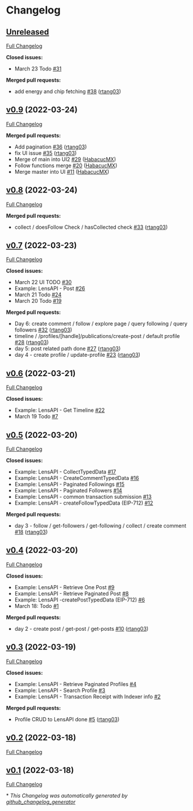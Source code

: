 # Changelog

## [Unreleased](https://github.com/rtang03/solarpunks/tree/HEAD)

[Full Changelog](https://github.com/rtang03/solarpunks/compare/v0.9...HEAD)

**Closed issues:**

- March 23 Todo [\#31](https://github.com/rtang03/solarpunks/issues/31)

**Merged pull requests:**

- add energy and chip fetching [\#38](https://github.com/rtang03/solarpunks/pull/38) ([rtang03](https://github.com/rtang03))

## [v0.9](https://github.com/rtang03/solarpunks/tree/v0.9) (2022-03-24)

[Full Changelog](https://github.com/rtang03/solarpunks/compare/v0.8...v0.9)

**Merged pull requests:**

- Add pagination [\#36](https://github.com/rtang03/solarpunks/pull/36) ([rtang03](https://github.com/rtang03))
- fix UI issue [\#35](https://github.com/rtang03/solarpunks/pull/35) ([rtang03](https://github.com/rtang03))
- Merge of main into UI2 [\#29](https://github.com/rtang03/solarpunks/pull/29) ([HabacucMX](https://github.com/HabacucMX))
- Follow functions merge [\#20](https://github.com/rtang03/solarpunks/pull/20) ([HabacucMX](https://github.com/HabacucMX))
- Merge master into UI [\#11](https://github.com/rtang03/solarpunks/pull/11) ([HabacucMX](https://github.com/HabacucMX))

## [v0.8](https://github.com/rtang03/solarpunks/tree/v0.8) (2022-03-24)

[Full Changelog](https://github.com/rtang03/solarpunks/compare/v0.7...v0.8)

**Merged pull requests:**

- collect / doesFollow Check / hasCollected check [\#33](https://github.com/rtang03/solarpunks/pull/33) ([rtang03](https://github.com/rtang03))

## [v0.7](https://github.com/rtang03/solarpunks/tree/v0.7) (2022-03-23)

[Full Changelog](https://github.com/rtang03/solarpunks/compare/v0.6...v0.7)

**Closed issues:**

- March 22 UI TODO [\#30](https://github.com/rtang03/solarpunks/issues/30)
- Example: LensAPI - Post [\#26](https://github.com/rtang03/solarpunks/issues/26)
- March 21 Todo [\#24](https://github.com/rtang03/solarpunks/issues/24)
- March 20 Todo [\#19](https://github.com/rtang03/solarpunks/issues/19)

**Merged pull requests:**

- Day 6: create comment / follow / explore page / query following / query followers [\#32](https://github.com/rtang03/solarpunks/pull/32) ([rtang03](https://github.com/rtang03))
- timeline / /profiles/\[handle\]/publications/create-post / default profile [\#28](https://github.com/rtang03/solarpunks/pull/28) ([rtang03](https://github.com/rtang03))
- day 5: post related path done [\#27](https://github.com/rtang03/solarpunks/pull/27) ([rtang03](https://github.com/rtang03))
- day 4 - create profile / update-profile [\#23](https://github.com/rtang03/solarpunks/pull/23) ([rtang03](https://github.com/rtang03))

## [v0.6](https://github.com/rtang03/solarpunks/tree/v0.6) (2022-03-21)

[Full Changelog](https://github.com/rtang03/solarpunks/compare/v0.5...v0.6)

**Closed issues:**

- Example: LensAPI - Get Timeline [\#22](https://github.com/rtang03/solarpunks/issues/22)
- March 19 Todo [\#7](https://github.com/rtang03/solarpunks/issues/7)

## [v0.5](https://github.com/rtang03/solarpunks/tree/v0.5) (2022-03-20)

[Full Changelog](https://github.com/rtang03/solarpunks/compare/v0.4...v0.5)

**Closed issues:**

- Example: LensAPI - CollectTypedData [\#17](https://github.com/rtang03/solarpunks/issues/17)
- Example: LensAPI - CreateCommentTypedData [\#16](https://github.com/rtang03/solarpunks/issues/16)
- Example: LensAPI - Paginated Followings [\#15](https://github.com/rtang03/solarpunks/issues/15)
- Example: LensAPI - Paginated Followers [\#14](https://github.com/rtang03/solarpunks/issues/14)
- Example: LensAPI - common transaction submission [\#13](https://github.com/rtang03/solarpunks/issues/13)
- Example: LensAPI - createFollowTypedData \(EIP-712\) [\#12](https://github.com/rtang03/solarpunks/issues/12)

**Merged pull requests:**

- day 3 - follow / get-followers / get-following / collect / create comment [\#18](https://github.com/rtang03/solarpunks/pull/18) ([rtang03](https://github.com/rtang03))

## [v0.4](https://github.com/rtang03/solarpunks/tree/v0.4) (2022-03-20)

[Full Changelog](https://github.com/rtang03/solarpunks/compare/v0.3...v0.4)

**Closed issues:**

- Example: LensAPI - Retrieve One Post [\#9](https://github.com/rtang03/solarpunks/issues/9)
- Example: LensAPI - Retrieve Paginated Post [\#8](https://github.com/rtang03/solarpunks/issues/8)
- Example: LensAPI -createPostTypedData \(EIP-712\) [\#6](https://github.com/rtang03/solarpunks/issues/6)
- March 18: Todo [\#1](https://github.com/rtang03/solarpunks/issues/1)

**Merged pull requests:**

- day 2 - create post / get-post / get-posts [\#10](https://github.com/rtang03/solarpunks/pull/10) ([rtang03](https://github.com/rtang03))

## [v0.3](https://github.com/rtang03/solarpunks/tree/v0.3) (2022-03-19)

[Full Changelog](https://github.com/rtang03/solarpunks/compare/v0.2...v0.3)

**Closed issues:**

- Example: LensAPI - Retrieve Paginated Profiles [\#4](https://github.com/rtang03/solarpunks/issues/4)
- Example: LensAPI - Search Profile [\#3](https://github.com/rtang03/solarpunks/issues/3)
- Example: LensAPI - Transaction Receipt with Indexer info [\#2](https://github.com/rtang03/solarpunks/issues/2)

**Merged pull requests:**

- Profile CRUD to LensAPI done [\#5](https://github.com/rtang03/solarpunks/pull/5) ([rtang03](https://github.com/rtang03))

## [v0.2](https://github.com/rtang03/solarpunks/tree/v0.2) (2022-03-18)

[Full Changelog](https://github.com/rtang03/solarpunks/compare/v0.1...v0.2)

## [v0.1](https://github.com/rtang03/solarpunks/tree/v0.1) (2022-03-18)

[Full Changelog](https://github.com/rtang03/solarpunks/compare/e270114ff9c406875808f7f28ae09b17e3e0bbee...v0.1)



\* *This Changelog was automatically generated by [github_changelog_generator](https://github.com/github-changelog-generator/github-changelog-generator)*
